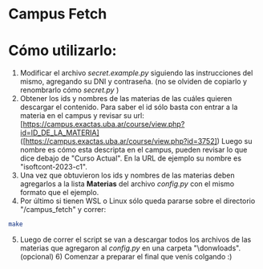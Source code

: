 # Campus Fetch

# Cómo utilizarlo:

1) Modificar el archivo *secret.example.py* siguiendo las instrucciones del mismo, agregando su DNI y contraseña. (no se olviden de copiarlo y renombrarlo cómo *secret.py* )
2) Obtener los ids y nombres de las materias de las cuáles quieren descargar el contenido. Para saber el id sólo basta con entrar a la materia en el campus y revisar su url:
[https://campus.exactas.uba.ar/course/view.php?id=ID_DE_LA_MATERIA] ([https://campus.exactas.uba.ar/course/view.php?id=3752])
Luego su nombre es cómo esta descripta en el campus, pueden revisar lo que dice debajo de "Curso Actual". En la URL de ejemplo su nombre es "isoftcont-2023-c1". 
3) Una vez que obtuvieron los ids y nombres de las materias deben agregarlos a la lista **Materias** del archivo *config.py* con el mismo formato que el ejemplo. 
4) Por último si tienen WSL o Linux sólo queda pararse sobre el directorio "/campus_fetch" y correr:

```bash
make
```

5) Luego de correr el script se van a descargar todos los archivos de las materias que agregaron al *config.py* en una carpeta "\donwloads".
(opcional) 6) Comenzar a preparar el final que venís colgando :)

